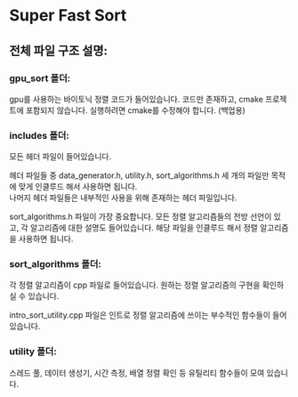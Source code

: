 Super Fast Sort
=

## 전체 파일 구조 설명:
### gpu_sort 폴더:
gpu를 사용하는 바이토닉 정렬 코드가 들어있습니다. 코드만 존재하고, cmake 프로젝트에 포함되지 않습니다.
실행하려면 cmake를 수정해야 합니다. (백업용)

### includes 폴더:
모든 헤더 파일이 들어있습니다.

헤더 파일들 중 data_generator.h, utility.h, sort_algorithms.h 세 개의 파일만 
목적에 맞게 인클루드 해서 사용하면 됩니다.   
나머지 헤더 파일들은 내부적인 사용을 위해 존재하는 헤더 파일입니다.

sort_algorithms.h 파일이 가장 중요합니다.
모든 정렬 알고리즘들의 전방 선언이 있고, 각 알고리즘에 대한 설명도 들어있습니다.
해당 파일을 인클루드 해서 정렬 알고리즘을 사용하면 됩니다.

### sort_algorithms 폴더:
각 정렬 알고리즘이 cpp 파일로 들어있습니다. 원하는 정렬 알고리즘의 구현을 확인하실 수 있습니다.

intro_sort_utility.cpp 파일은 인트로 정렬 알고리즘에 쓰이는 부수적인 함수들이 들어있습니다.

### utility 폴더:
스레드 풀, 데이터 생성기, 시간 측정, 배열 정렬 확인 등 유틸리티 함수들이 모여 있습니다.
